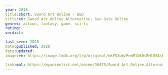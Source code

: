 ```yaml
---
year: 2018
title:short: Sword Art Online - GGO
title:en: Sword Art Online Alternative: Gun Gale Online
genres: action, fantasy, game, sci-fi
rating:
verdict:

last_seen: 2020
date:published: 2020
date:updated:
image:en: https://image.tmdb.org/t/p/original/mkFSXuWzPemM1Ok0sBHl0SAsFbX.jpg

link:mal: https://myanimelist.net/anime/36475/Sword_Art_Online_Alternative__Gun_Gale_Online
---
```

